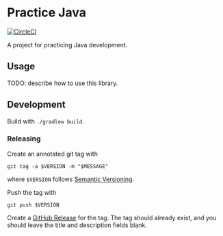 # Practice Java
[![CircleCI](https://circleci.com/gh/ags799/learn-java.svg?style=shield)](https://circleci.com/gh/ags799/learn-java)

A project for practicing Java development.

## Usage

TODO: describe how to use this library.

## Development

Build with `./gradlew build`.

### Releasing

Create an annotated git tag with

    git tag -a $VERSION -m "$MESSAGE"

where `$VERSION` follows [Semantic Versioning](http://semver.org/spec/v2.0.0.html).

Push the tag with

    git push $VERSION

Create a [GitHub Release](https://github.com/ags799/learn-java/releases/new) for the
tag. The tag should already exist, and you should leave the title and description
fields blank.
